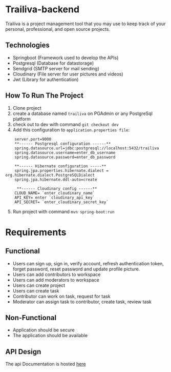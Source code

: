 # Trailiva-backend
Trailiva is a project management tool that you may use to keep track of your personal, professional, and open source projects.

## Technologies
- Springboot (Framework used to develop the APIs)
- Postgresql (Database for datastorage)
- Sendgrid (SMTP server for mail sending)
- Cloudinary (File server for user pictures and videos)
- Jwt (Library for authentication)

 ## How To Run The Project
1. Clone project
2. create a database named `trailiva` on PGAdmin or any PostgreSql platform
3. check out to dev with command `git checkout dev`
4. Add this configuration to `application.properties file`:
```
    server.port=9000
    **------ Postgresql configuration ------**
    spring.datasource.url=jdbc:postgresql://localhost:5432/trailiva
    spring.datasource.username=enter_db_username
    spring.datasource.password=enter_db_password
    
    **------ Hibernate configuration -----**
    spring.jpa.properties.hibernate.dialect = org.hibernate.dialect.PostgreSQLDialect
    spring.jpa.hibernate.ddl-auto=create
    
     **------ Cloudinary config ------**
    CLOUD_NAME= `enter_cloudinary_name`
    API_KEY= enter `cloudinary_api_key`
    API_SECRET= `enter_cloudinary_secret_key`
```
5. Run project with command `mvn spring-boot:run`

# Requirements

## Functional
- Users can sign up, sign in, verify account, refresh authentication token, forget password, reset password and update profile picture.
- Users can add contributors to workspace
- Users can add moderators to workspace
- Users can create project
- Users can create task
- Contributor can work on task, request for task
- Moderator can assign task to contributor, create task, review task


## Non-Functional
- Application should be secure
- The application should be available

## API Design
The api Documentation is hosted [here](https://documenter.postman.com/preview/18385063-ff9175c4-8d85-48b4-9e61-ad09e1f4a4d8?environment=18385063-ffc454ad-94dc-4063-9942-93254a215c9f&versionTag=latest&apiName=CURRENT&version=latest&documentationLayout=classic-single-column&right-sidebar=303030&top-bar=FFFFFF&highlight=EF5B25)







